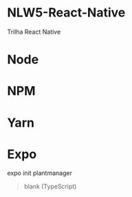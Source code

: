 # NLW5-React-Native
Trilha React Native

# Node

# NPM

# Yarn

# Expo

expo init plantmanager

>blank (TypeScript)
